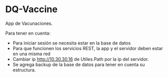 # DQ-Vaccine

App de Vacunaciones.

Para tener en cuenta:
* Para iniciar sesión se necesita estar en la base de datos
* Para que funcionen los servicios REST, la app y el servidor deben estar en una misma red
* Cambiar ip http://10.30.30.16 de Utiles.Path por la ip del servidor.
* Se agrega backup de la base de datos para tener en cuenta su estructura.
